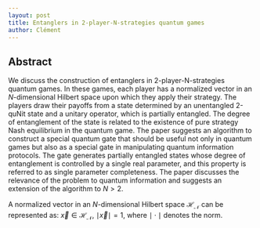 ```yaml
---
layout: post
title: Entanglers in 2-player-N-strategies quantum games
author: Clément
---
```


## Abstract 

We discuss the construction of entanglers in 2-player-N-strategies quantum games. In these games, each player has a normalized vector in an $N$-dimensional Hilbert space upon which they apply their strategy. The players draw their payoffs from a state determined by an unentangled 2-quNit state and a unitary operator, which is partially entangled. The degree of entanglement of the state is related to the existence of pure strategy Nash equilibrium in the quantum game. The paper suggests an algorithm to construct a special quantum gate that should be useful not only in quantum games but also as a special gate in manipulating quantum information protocols. The gate generates partially entangled states whose degree of entanglement is controlled by a single real parameter, and this property is referred to as single parameter completeness. The paper discusses the relevance of the problem to quantum information and suggests an extension of the algorithm to $N>2$.

A normalized vector in an $N$-dimensional Hilbert space $\mathcal{H}_ \mathcal{N}$ can be represented as: $\vec{x} \in \mathcal{H}_ \mathcal{N}$, $\mid\vec{x}\mid = 1$, where $\mid\cdot\mid$ denotes the norm.
